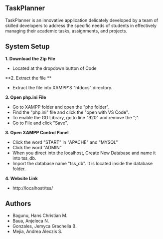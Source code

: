 ## TaskPlanner

TaskPlanner is an innovative application delicately developed by a team of skilled developers to address the specific needs of students in effectively managing their academic tasks, assignments, and projects.

## System Setup

**1. Download the Zip File**
- Located at the dropdown button of Code
  
**2. Extract the file **
- Extract the file into XAMPP'S "htdocs" directory.
  
**3. Open php.ini File**
- Go to XAMPP folder and open the "php folder".
- Find the "php.ini" file and click the "open with VS Code".
- To enable the GD Library, go to line "920" and remove the ";".
- Go to File and click "Save".

**3. Open XAMPP Control Panel**
- Click the word "START" in "APACHE" and "MYSQL"
- Click the word "ADMIN"
- When you direct into the localhost, Create New Database and name it into tss_db.
- Import the database name "tss_db". It is located inside the database folder.

**4. Website Link**
- http://localhost/tss/


## Authors
- Bagunu, Hans Christian M.
- Baua, Anjeleca N.
- Gonzales, Jemyca Grachella B.
- Mejia, Andrea Aleczis S. 


